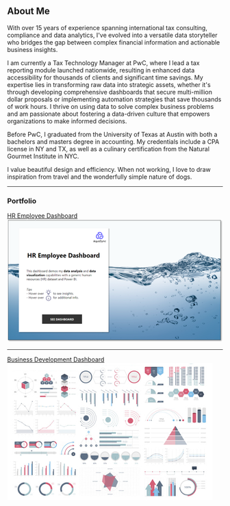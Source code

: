 ## About Me

With over 15 years of experience spanning international tax consulting, compliance and data analytics, I've evolved into a versatile data storyteller who bridges the gap between complex financial information and actionable business insights. 

I am currently a Tax Technology Manager at PwC, where I lead a tax reporting module launched nationwide, resulting in enhanced data accessibility for thousands of clients and significant time savings. My expertise lies in transforming raw data into strategic assets, whether it's through developing comprehensive dashboards that secure multi-million dollar proposals or implementing automation strategies that save thousands of work hours. I thrive on using data to solve complex business problems and am passionate about fostering a data-driven culture that empowers organizations to make informed decisions.

Before PwC, I graduated from the University of Texas at Austin with both a bachelors and masters degree in accounting. My credentials include a CPA license in NY and TX, as well as a culinary certification from the Natural Gourmet Institute in NYC.

I value beautiful design and efficiency. When not working, I love to draw inspiration from travel and the wonderfully simple nature of dogs.

---

### Portfolio 

[HR Employee Dashboard](/HRdashboard_page)
<img src="images/hr-home.png?raw=true"/>

---
[Business Development Dashboard](/BusinessDev_page)
<img src="images/dummy_thumbnail.jpg?raw=true"/>

